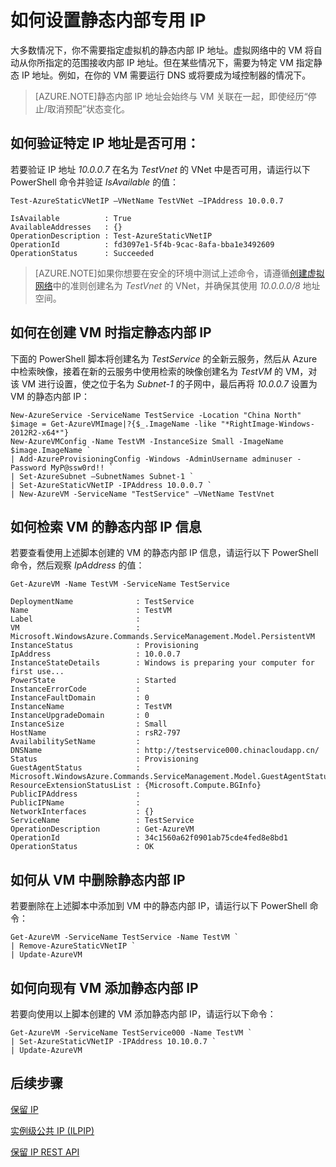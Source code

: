 <properties 
   pageTitle="如何设置静态内部专用 IP"
   description="了解静态内部 IP (DIP) 以及如何对其进行管理"
   services="virtual-network"
   documentationCenter="na"
   authors="telmosampaio"
   manager="carmonm"
   editor="tysonn" />
<tags 
   ms.service="virtual-network"
   ms.devlang="na"
   ms.topic="article"
   ms.tgt_pltfrm="na"
   ms.workload="infrastructure-services"
   ms.date="03/22/2016"
   wacn.date="05/24/2016"
   ms.author="jdial" />

# 如何设置静态内部专用 IP
大多数情况下，你不需要指定虚拟机的静态内部 IP 地址。虚拟网络中的 VM 将自动从你所指定的范围接收内部 IP 地址。但在某些情况下，需要为特定 VM 指定静态 IP 地址。例如，在你的 VM 需要运行 DNS 或将要成为域控制器的情况下。

>[AZURE.NOTE]静态内部 IP 地址会始终与 VM 关联在一起，即使经历“停止/取消预配”状态变化。

## 如何验证特定 IP 地址是否可用：
若要验证 IP 地址 *10.0.0.7* 在名为 *TestVnet* 的 VNet 中是否可用，请运行以下 PowerShell 命令并验证 *IsAvailable* 的值：

	Test-AzureStaticVNetIP –VNetName TestVNet –IPAddress 10.0.0.7 

	IsAvailable          : True
	AvailableAddresses   : {}
	OperationDescription : Test-AzureStaticVNetIP
	OperationId          : fd3097e1-5f4b-9cac-8afa-bba1e3492609
	OperationStatus      : Succeeded

>[AZURE.NOTE]如果你想要在安全的环境中测试上述命令，请遵循[创建虚拟网络](/documentation/articles/virtual-networks-create-vnet-arm-pportal/)中的准则创建名为 *TestVnet* 的 VNet，并确保其使用 *10.0.0.0/8* 地址空间。

## 如何在创建 VM 时指定静态内部 IP
下面的 PowerShell 脚本将创建名为 *TestService* 的全新云服务，然后从 Azure 中检索映像，接着在新的云服务中使用检索的映像创建名为 *TestVM* 的 VM，对该 VM 进行设置，使之位于名为 *Subnet-1* 的子网中，最后再将 *10.0.0.7* 设置为 VM 的静态内部 IP：

	New-AzureService -ServiceName TestService -Location "China North"
	$image = Get-AzureVMImage|?{$_.ImageName -like "*RightImage-Windows-2012R2-x64*"}
	New-AzureVMConfig -Name TestVM -InstanceSize Small -ImageName $image.ImageName `
	| Add-AzureProvisioningConfig -Windows -AdminUsername adminuser -Password MyP@ssw0rd!! `
	| Set-AzureSubnet –SubnetNames Subnet-1 `
	| Set-AzureStaticVNetIP -IPAddress 10.0.0.7 `
	| New-AzureVM -ServiceName "TestService" –VNetName TestVnet

## 如何检索 VM 的静态内部 IP 信息
若要查看使用上述脚本创建的 VM 的静态内部 IP 信息，请运行以下 PowerShell 命令，然后观察 *IpAddress* 的值：

	Get-AzureVM -Name TestVM -ServiceName TestService

	DeploymentName              : TestService
	Name                        : TestVM
	Label                       : 
	VM                          : Microsoft.WindowsAzure.Commands.ServiceManagement.Model.PersistentVM
	InstanceStatus              : Provisioning
	IpAddress                   : 10.0.0.7
	InstanceStateDetails        : Windows is preparing your computer for first use...
	PowerState                  : Started
	InstanceErrorCode           : 
	InstanceFaultDomain         : 0
	InstanceName                : TestVM
	InstanceUpgradeDomain       : 0
	InstanceSize                : Small
	HostName                    : rsR2-797
	AvailabilitySetName         : 
	DNSName                     : http://testservice000.chinacloudapp.cn/
	Status                      : Provisioning
	GuestAgentStatus            : Microsoft.WindowsAzure.Commands.ServiceManagement.Model.GuestAgentStatus
	ResourceExtensionStatusList : {Microsoft.Compute.BGInfo}
	PublicIPAddress             : 
	PublicIPName                : 
	NetworkInterfaces           : {}
	ServiceName                 : TestService
	OperationDescription        : Get-AzureVM
	OperationId                 : 34c1560a62f0901ab75cde4fed8e8bd1
	OperationStatus             : OK

## 如何从 VM 中删除静态内部 IP
若要删除在上述脚本中添加到 VM 中的静态内部 IP，请运行以下 PowerShell 命令：
	
	Get-AzureVM -ServiceName TestService -Name TestVM `
	| Remove-AzureStaticVNetIP `
	| Update-AzureVM

## 如何向现有 VM 添加静态内部 IP
若要向使用以上脚本创建的 VM 添加静态内部 IP，请运行以下命令：

	Get-AzureVM -ServiceName TestService000 -Name TestVM `
	| Set-AzureStaticVNetIP -IPAddress 10.10.0.7 `
	| Update-AzureVM

## 后续步骤

[保留 IP](/documentation/articles/virtual-networks-reserved-public-ip/)

[实例级公共 IP (ILPIP)](/documentation/articles/virtual-networks-instance-level-public-ip/)

[保留 IP REST API](https://msdn.microsoft.com/zh-CN/library/azure/dn722420.aspx)

<!---HONumber=70-->